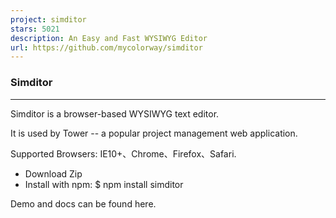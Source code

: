 ```yaml
---
project: simditor
stars: 5021
description: An Easy and Fast WYSIWYG Editor
url: https://github.com/mycolorway/simditor
---
```


### Simditor

* * *

Simditor is a browser-based WYSIWYG text editor.

It is used by Tower -- a popular project management web application.

Supported Browsers: IE10+、Chrome、Firefox、Safari.

-   Download Zip
-   Install with npm: $ npm install simditor

Demo and docs can be found here.

